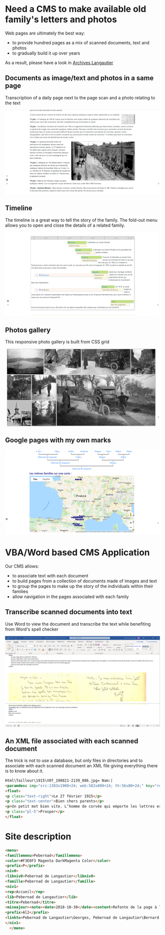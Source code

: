 # Need a CMS to make available old family's letters and photos

Web pages are ultimately the best way:
- to provide hundred pages as a mix of scanned documents, text and photos
- to gradually build it up over years

As a result, please have a look in [Archives Langautier](http:langautier.free.fr)

## Documents as image/text and photos in a same page

Transcription of a daily page next to the page scan and a photo relating to the text

![Image doc](https://github.com/langautier/family-archives-cms/blob/master/Documents.png)

## Timeline
The timeline is a great way to tell the story of the family. The fold-out menu allows you to open and close the details of a related family.

![Image frises](https://github.com/langautier/family-archives-cms/blob/master/Frises.png)

## Photos gallery
This responsive photo gallery is built from CSS grid

![Image frises](https://github.com/langautier/family-archives-cms/blob/master/Gallery.png)

## Google pages with my own marks

![Image carte](https://github.com/langautier/family-archives-cms/blob/master/Carte.png)

# VBA/Word based CMS Application
Our CMS allows:
- to associate text with each document
- to build pages from a collection of documents made of images and text
- to group the pages to make up the story of the individuals within their families
- allow navigation in the pages associated with each family

## Transcribe scanned documents into text

Use Word to view the document and transcribe the text while benefiting from Word's spell checker

![Image carte](https://github.com/langautier/family-archives-cms/blob/master/Creation%20Fichier%20HTM.png)

## An XML file associated with each scanned document

The trick is not to use a database, but only files in directories and to associate with each scanned document an XML file giving everything there is to know about it.

```HTML
Html\Tailleur\1915\V0f_190821-2139_086.jpg=	Nam:|
<paramdesc img="src:1383x1900+24; web:582x800+24; th:56x80+24;" key="row-class:blog; thumb; th:56x80;"/>
<float>
<p class="text-right">Le 27 février 1915</p>
<p class="text-center">Bien chers parents</p>
<p>Un petit mot bien vite. L’homme de corvée qui emporte les lettres est là à côté de moi qui attend pour emporter les baisers que je vous envoie.</p>
<p class="pl-5">Prosper</p>
</float>
```
# Site description
```HTML
<menu>
<famillemenu>Pebernad</famillemenu>
<color>#F3E0F3 Magenta DarkMagenta Color</color>
<prefix>P</prefix>
<niv0>
<libniv0>Pebernad de Langautier</libniv0>
<famille>Pebernad de Langautier</famille>
<niv1>
<rep>Accueil</rep>
<lib>Pebernad de Langautier</lib>
<titre>Pebernad</titre>
<miseajour><note><date>2018-10-30</date><content>Refonte de la page à l'occasion de l'introduction de la frise à tiroir</content></note><note><date>2015-02-23</date><content>Création de la page</content></note></miseajour>
<prefix>Al2</prefix>
<linkto>Pebernad de Langautier\Georges, Pebernad de Langautier\Bernard, Pebernad de Langautier\Guillaume, Pebernad de Langautier\PierreGermain, Pebernad de Langautier\Jean, Pebernad de Langautier\PierreGermainAntoine, Pebernad de Langautier\JeanPierre, Pebernad de Langautier\Jules, Pebernad de Langautier\Albert, Pebernad de Langautier\Particule, Pebernad de Langautier\Louis</linkto>
</niv1>
  </menu>
 ```
